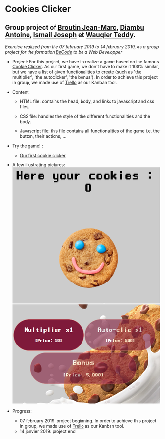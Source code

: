 
Cookies Clicker
=================================

Group project of [Broutin Jean-Marc](https://github.com/jmbroutin), [Diambu Antoine](https://github.com/AntoineDia), [Ismail Joseph](https://github.com/Fesouille) et [Wauqier Teddy](https://github.com/Elleonors).
----------------------------------

*Exercice realized from the 07 february 2019 to 14 february 2019, as a group project for the formation [BeCode](https://www.becode.org/) to be a Web Developper*


* Project:
For this project, we have to realize a game based on the famous [Cookie Clicker](http://orteil.dashnet.org/cookieclicker/). As our first game, we don't have to make it 100% similar, but we have a list of given functionalities to create (such as 'the multiplier', 'the autoclicker', 'the bonus'). In order to achieve this project in group, we made use of [Trello](https://trello.com/) as our Kanban tool.

* Content:
	* HTML file: contains the head, body, and links to javascript and css files.

	* CSS file: handles the style of the different functionalities and the body.

	* Javascript file: this file contains all functionalities of the game i.e. the button, their actions, ...


* Try the game! :
	* [Our first cookie clicker](https://fesouille.github.io/Cookies-clicker/)

* A few illustrating pictures:
![Screenshot cookie clicker](img/cookie-clicker_1.png)
![Screenshot cookie clicker](img/cookie-clicker_2.png)


* Progress: 
	* 07 february 2019: project beginning. In order to achieve this project in group, we made use of [Trello](https://trello.com/) as our Kanban tool.
	* 14 janvier 2019: project end
